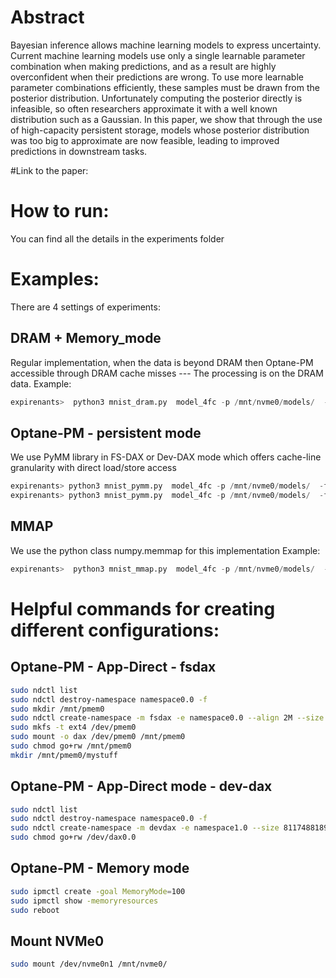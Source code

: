 # Abstract

Bayesian inference allows machine learning models
to express uncertainty. Current machine learning models use
only a single learnable parameter combination when making
predictions, and as a result are highly overconfident when
their predictions are wrong. To use more learnable parameter
combinations efficiently, these samples must be drawn from the
posterior distribution. Unfortunately computing the posterior
directly is infeasible, so often researchers approximate it with
a well known distribution such as a Gaussian. In this paper, we
show that through the use of high-capacity persistent storage,
models whose posterior distribution was too big to approximate
are now feasible, leading to improved predictions in downstream
tasks.



#Link to the paper:


# How to run: 
You can find all the details in the experiments folder

# Examples:
There are 4 settings of experiments:
## DRAM + Memory_mode
Regular implementation, when the data is beyond DRAM then Optane-PM 
accessible through DRAM cache misses --- The processing is on the DRAM data.
Example:
``` python
expirenants>  python3 mnist_dram.py  model_4fc -p /mnt/nvme0/models/  -c 1 -e 75  --results_filepath mnist_dram_mm_model_4fc_e75.gpu.csv
```

## Optane-PM - persistent mode
We use PyMM library in FS-DAX or Dev-DAX mode which offers cache-line granularity
with direct load/store access
``` python
expirenants> python3 mnist_pymm.py  model_4fc -p /mnt/nvme0/models/  -f /mnt/pmem0 -c 1 -s 520000 -e 75 --results_filepath mnist_pymm_dax_model_4fc_e75.gpu.csv
expirenants> python3 mnist_pymm.py  model_4fc -p /mnt/nvme0/models/  -f /dev/dax0.0 -c 1 -s 520000 -e 75 --results_filepath mnist_pymm_dax_model_4fc_e75.gpu.csv
```



## MMAP
We use the python class numpy.memmap for this implementation
Example:
``` python
expirenants>  python3 mnist_mmap.py  model_4fc -p /mnt/nvme0/models/  -c 1  --posterior_path /mnt/nvme0/mmap/  -e 75 --results_filepath mnist_mmap_model_4fc_e75.gpu.csv
```




# Helpful commands for creating different configurations:

## Optane-PM - App-Direct - fsdax
``` bash
sudo ndctl list
sudo ndctl destroy-namespace namespace0.0 -f
sudo mkdir /mnt/pmem0
sudo ndctl create-namespace -m fsdax -e namespace0.0 --align 2M --size 811748818944 --force
sudo mkfs -t ext4 /dev/pmem0
sudo mount -o dax /dev/pmem0 /mnt/pmem0
sudo chmod go+rw /mnt/pmem0
mkdir /mnt/pmem0/mystuff
```


## Optane-PM - App-Direct mode - dev-dax
``` bash
sudo ndctl list
sudo ndctl destroy-namespace namespace0.0 -f
sudo ndctl create-namespace -m devdax -e namespace1.0 --size 811748818944  --align 2M --force
sudo chmod go+rw /dev/dax0.0
```



## Optane-PM - Memory mode
``` bash
sudo ipmctl create -goal MemoryMode=100
sudo ipmctl show -memoryresources
sudo reboot
```



## Mount NVMe0
``` bash
sudo mount /dev/nvme0n1 /mnt/nvme0/
```




